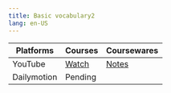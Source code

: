 ```yaml
---
title: Basic vocabulary2
lang: en-US
---
```


| Platforms | Courses                                                                                      | Coursewares                                                     |
|-----------|----------------------------------------------------------------------------------------------|-----------------------------------------------------------------|
| YouTube   | [Watch](https://www.youtube.com/watch?v=VuuxPm9X9Pw&list=PLm0MFkgiW1JivqeqHCq9A1igNbNrfiwfw) | [Notes](../../public/english/Basic%20courses/pdf/2%20Notes.pdf) |
| Dailymotion  | Pending                                                                                      |                                                                 |

